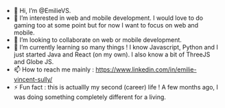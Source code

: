 - 👋 Hi, I’m @EmilieVS.
- 👀 I’m interested in web and mobile development. I would love to do gaming too at some point but for now I want to focus on web and mobile.
- 💞️ I’m looking to collaborate on web or mobile development. 
- 🌱 I’m currently learning so many things ! I know Javascript, Python and I just started Java and React (on my own). I also know a bit of ThreeJS and Globe JS.
- 📫 How to reach me mainly : https://www.linkedin.com/in/emilie-vincent-sully/ 
- ⚡ Fun fact : this is actuallly my second (career) life ! A few months ago, I was doing something completely different for a living. 




